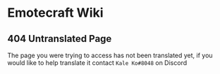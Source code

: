 # Emotecraft Wiki

## 404 Untranslated Page

The page you were trying to access has not been translated yet, if you would like to help translate it contact `Kale Ko#8048` on Discord
